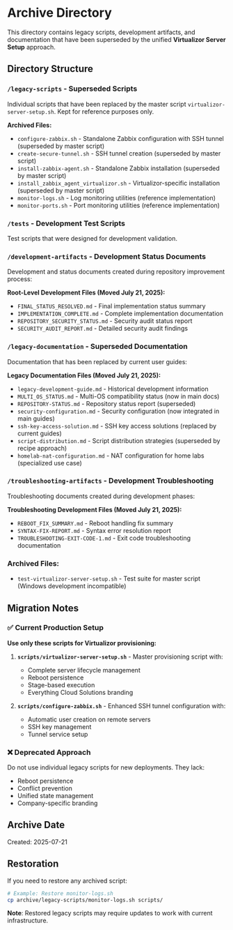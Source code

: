 # Archive Directory

This directory contains legacy scripts, development artifacts, and documentation that have been superseded by the unified **Virtualizor Server Setup** approach.

## Directory Structure

### `/legacy-scripts` - Superseded Scripts
Individual scripts that have been replaced by the master script `virtualizor-server-setup.sh`. Kept for reference purposes only.

**Archived Files:**
- `configure-zabbix.sh` - Standalone Zabbix configuration with SSH tunnel (superseded by master script)
- `create-secure-tunnel.sh` - SSH tunnel creation (superseded by master script)
- `install-zabbix-agent.sh` - Standalone Zabbix installation (superseded by master script) 
- `install_zabbix_agent_virtualizor.sh` - Virtualizor-specific installation (superseded by master script)
- `monitor-logs.sh` - Log monitoring utilities (reference implementation)
- `monitor-ports.sh` - Port monitoring utilities (reference implementation)

### `/tests` - Development Test Scripts
Test scripts that were designed for development validation.

### `/development-artifacts` - Development Status Documents
Development and status documents created during repository improvement process:

**Root-Level Development Files (Moved July 21, 2025):**
- `FINAL_STATUS_RESOLVED.md` - Final implementation status summary
- `IMPLEMENTATION_COMPLETE.md` - Complete implementation documentation  
- `REPOSITORY_SECURITY_STATUS.md` - Security audit status report
- `SECURITY_AUDIT_REPORT.md` - Detailed security audit findings

### `/legacy-documentation` - Superseded Documentation  
Documentation that has been replaced by current user guides:

**Legacy Documentation Files (Moved July 21, 2025):**
- `legacy-development-guide.md` - Historical development information
- `MULTI_OS_STATUS.md` - Multi-OS compatibility status (now in main docs)
- `REPOSITORY-STATUS.md` - Repository status report (superseded)
- `security-configuration.md` - Security configuration (now integrated in main guides)
- `ssh-key-access-solution.md` - SSH key access solutions (replaced by current guides)
- `script-distribution.md` - Script distribution strategies (superseded by recipe approach)
- `homelab-nat-configuration.md` - NAT configuration for home labs (specialized use case)

### `/troubleshooting-artifacts` - Development Troubleshooting
Troubleshooting documents created during development phases:

**Troubleshooting Development Files (Moved July 21, 2025):**
- `REBOOT_FIX_SUMMARY.md` - Reboot handling fix summary  
- `SYNTAX-FIX-REPORT.md` - Syntax error resolution report
- `TROUBLESHOOTING-EXIT-CODE-1.md` - Exit code troubleshooting documentation

### Archived Files:
- `test-virtualizor-server-setup.sh` - Test suite for master script (Windows development incompatible)

## Migration Notes

### ✅ Current Production Setup
**Use only these scripts for Virtualizor provisioning:**

1. **`scripts/virtualizor-server-setup.sh`** - Master provisioning script with:
   - Complete server lifecycle management
   - Reboot persistence
   - Stage-based execution
   - Everything Cloud Solutions branding

2. **`scripts/configure-zabbix.sh`** - Enhanced SSH tunnel configuration with:
   - Automatic user creation on remote servers
   - SSH key management
   - Tunnel service setup

### ❌ Deprecated Approach
Do not use individual legacy scripts for new deployments. They lack:
- Reboot persistence
- Conflict prevention
- Unified state management
- Company-specific branding

## Archive Date
Created: 2025-07-21

## Restoration
If you need to restore any archived script:
```bash
# Example: Restore monitor-logs.sh
cp archive/legacy-scripts/monitor-logs.sh scripts/
```

**Note**: Restored legacy scripts may require updates to work with current infrastructure.
